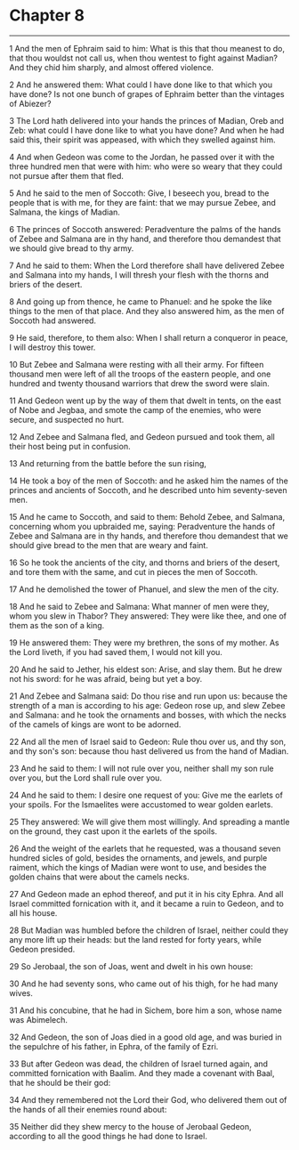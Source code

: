 # Chapter 8

***

1 And the men of Ephraim said to him: What is this that thou meanest to do, that thou wouldst not call us, when thou wentest to fight against Madian? And they chid him sharply, and almost offered violence.

2 And he answered them: What could I have done like to that which you have done? Is not one bunch of grapes of Ephraim better than the vintages of Abiezer?

3 The Lord hath delivered into your hands the princes of Madian, Oreb and Zeb: what could I have done like to what you have done? And when he had said this, their spirit was appeased, with which they swelled against him.

4 And when Gedeon was come to the Jordan, he passed over it with the three hundred men that were with him: who were so weary that they could not pursue after them that fled.

5 And he said to the men of Soccoth: Give, I beseech you, bread to the people that is with me, for they are faint: that we may pursue Zebee, and Salmana, the kings of Madian.

6 The princes of Soccoth answered: Peradventure the palms of the hands of Zebee and Salmana are in thy hand, and therefore thou demandest that we should give bread to thy army.

7 And he said to them: When the Lord therefore shall have delivered Zebee and Salmana into my hands, I will thresh your flesh with the thorns and briers of the desert.

8 And going up from thence, he came to Phanuel: and he spoke the like things to the men of that place. And they also answered him, as the men of Soccoth had answered.

9 He said, therefore, to them also: When I shall return a conqueror in peace, I will destroy this tower.

10 But Zebee and Salmana were resting with all their army. For fifteen thousand men were left of all the troops of the eastern people, and one hundred and twenty thousand warriors that drew the sword were slain.

11 And Gedeon went up by the way of them that dwelt in tents, on the east of Nobe and Jegbaa, and smote the camp of the enemies, who were secure, and suspected no hurt.

12 And Zebee and Salmana fled, and Gedeon pursued and took them, all their host being put in confusion.

13 And returning from the battle before the sun rising,

14 He took a boy of the men of Soccoth: and he asked him the names of the princes and ancients of Soccoth, and he described unto him seventy-seven men.

15 And he came to Soccoth, and said to them: Behold Zebee, and Salmana, concerning whom you upbraided me, saying: Peradventure the hands of Zebee and Salmana are in thy hands, and therefore thou demandest that we should give bread to the men that are weary and faint.

16 So he took the ancients of the city, and thorns and briers of the desert, and tore them with the same, and cut in pieces the men of Soccoth.

17 And he demolished the tower of Phanuel, and slew the men of the city.

18 And he said to Zebee and Salmana: What manner of men were they, whom you slew in Thabor? They answered: They were like thee, and one of them as the son of a king.

19 He answered them: They were my brethren, the sons of my mother. As the Lord liveth, if you had saved them, I would not kill you.

20 And he said to Jether, his eldest son: Arise, and slay them. But he drew not his sword: for he was afraid, being but yet a boy.

21 And Zebee and Salmana said: Do thou rise and run upon us: because the strength of a man is according to his age: Gedeon rose up, and slew Zebee and Salmana: and he took the ornaments and bosses, with which the necks of the camels of kings are wont to be adorned.

22 And all the men of Israel said to Gedeon: Rule thou over us, and thy son, and thy son's son: because thou hast delivered us from the hand of Madian.

23 And he said to them: I will not rule over you, neither shall my son rule over you, but the Lord shall rule over you.

24 And he said to them: I desire one request of you: Give me the earlets of your spoils. For the Ismaelites were accustomed to wear golden earlets.

25 They answered: We will give them most willingly. And spreading a mantle on the ground, they cast upon it the earlets of the spoils.

26 And the weight of the earlets that he requested, was a thousand seven hundred sicles of gold, besides the ornaments, and jewels, and purple raiment, which the kings of Madian were wont to use, and besides the golden chains that were about the camels necks.

27 And Gedeon made an ephod thereof, and put it in his city Ephra. And all Israel committed fornication with it, and it became a ruin to Gedeon, and to all his house.

28 But Madian was humbled before the children of Israel, neither could they any more lift up their heads: but the land rested for forty years, while Gedeon presided.

29 So Jerobaal, the son of Joas, went and dwelt in his own house:

30 And he had seventy sons, who came out of his thigh, for he had many wives.

31 And his concubine, that he had in Sichem, bore him a son, whose name was Abimelech.

32 And Gedeon, the son of Joas died in a good old age, and was buried in the sepulchre of his father, in Ephra, of the family of Ezri.

33 But after Gedeon was dead, the children of Israel turned again, and committed fornication with Baalim. And they made a covenant with Baal, that he should be their god:

34 And they remembered not the Lord their God, who delivered them out of the hands of all their enemies round about:

35 Neither did they shew mercy to the house of Jerobaal Gedeon, according to all the good things he had done to Israel.

